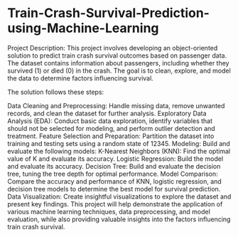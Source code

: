 # Train-Crash-Survival-Prediction-using-Machine-Learning

Project Description:
This project involves developing an object-oriented solution to predict train crash survival outcomes based on passenger data. The dataset contains information about passengers, including whether they survived (1) or died (0) in the crash. The goal is to clean, explore, and model the data to determine factors influencing survival.

The solution follows these steps:

Data Cleaning and Preprocessing: Handle missing data, remove unwanted records, and clean the dataset for further analysis.
Exploratory Data Analysis (EDA): Conduct basic data exploration, identify variables that should not be selected for modeling, and perform outlier detection and treatment.
Feature Selection and Preparation: Partition the dataset into training and testing sets using a random state of 12345.
Modeling: Build and evaluate the following models:
K-Nearest Neighbors (KNN): Find the optimal value of K and evaluate its accuracy.
Logistic Regression: Build the model and evaluate its accuracy.
Decision Tree: Build and evaluate the decision tree, tuning the tree depth for optimal performance.
Model Comparison: Compare the accuracy and performance of KNN, logistic regression, and decision tree models to determine the best model for survival prediction.
Data Visualization: Create insightful visualizations to explore the dataset and present key findings.
This project will help demonstrate the application of various machine learning techniques, data preprocessing, and model evaluation, while also providing valuable insights into the factors influencing train crash survival.
